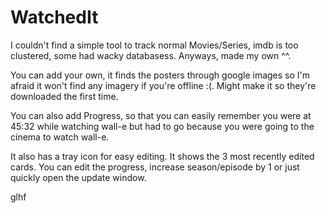 # WatchedIt
 
I couldn't find a simple tool to track normal Movies/Series, imdb is too clustered, some had wacky databasess. 
Anyways, made my own ^^. 

You can add your own, it finds the posters through google images so I'm afraid it won't find any imagery if you're offline :(. Might make it so they're downloaded the first time.

You can also add Progress, so that you can easily remember you were at 45:32 while watching wall-e but had to go because you were going to the cinema to watch wall-e.

It also has a tray icon for easy editing. It shows the 3 most recently edited cards. You can edit the progress, increase season/episode by 1 or just quickly open the update window.

glhf
